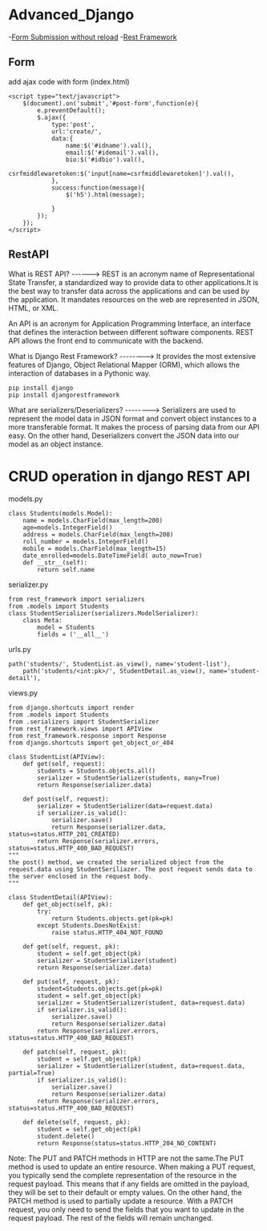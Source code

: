 # Advanced_Django

-[Form Submission without reload](#Form)
-[Rest Framework](#RestAPI)

## Form
add ajax code with form (index.html)
```
<script type="text/javascript">
    $(document).on('submit','#post-form',function(e){
        e.preventDefault();
        $.ajax({
            type:'post',
            url:'create/',
            data:{
                name:$('#idname').val(),
                email:$('#idemail').val(),
                bio:$('#idbio').val(),
                csrfmiddlewaretoken:$('input[name=csrfmiddlewaretoken]').val(),
            },
            success:function(message){
                $('h5').html(message);

            }
        });
    });
</script>
```

## RestAPI

What is REST API? ------>
REST is an acronym name of Representational State Transfer, a standardized way to provide data to other applications.It is the best way to transfer data across the applications and can be used by the application. It mandates resources on the web are represented in JSON, HTML, or XML.

An API is an acronym for Application Programming Interface, an interface that defines the interaction between different software components.
REST API allows the front end to communicate with the backend.

What is Django Rest Framework? --------> It provides the most extensive features of Django, Object Relational Mapper (ORM), which allows the interaction of databases in a Pythonic way.

```
pip install django
pip install djangorestframework
```

What are serializers/Deserializers? --------> Serializers are used to represent the model data in JSON format and convert object instances to a more transferable format. It makes the process of parsing data from our API easy. On the other hand, Deserializers convert the JSON data into our model as an object instance.

# CRUD operation in django REST API

models.py
```
class Students(models.Model):  
    name = models.CharField(max_length=200)  
    age=models.IntegerField()
    address = models.CharField(max_length=200)  
    roll_number = models.IntegerField()  
    mobile = models.CharField(max_length=15)  
    date_enrolled=models.DateTimeField( auto_now=True)  
    def __str__(self):  
        return self.name
```
serializer.py
```
from rest_framework import serializers  
from .models import Students  
class StudentSerializer(serializers.ModelSerializer):  
    class Meta:  
        model = Students  
        fields = ('__all__')
```
urls.py
```
path('students/', StudentList.as_view(), name='student-list'),
    path('students/<int:pk>/', StudentDetail.as_view(), name='student-detail'),
```
views.py
```
from django.shortcuts import render
from .models import Students  
from .serializers import StudentSerializer  
from rest_framework.views import APIView
from rest_framework.response import Response
from django.shortcuts import get_object_or_404  

class StudentList(APIView):
    def get(self, request):
        students = Students.objects.all()
        serializer = StudentSerializer(students, many=True)
        return Response(serializer.data)

    def post(self, request):
        serializer = StudentSerializer(data=request.data)
        if serializer.is_valid():
            serializer.save()
            return Response(serializer.data, status=status.HTTP_201_CREATED)
        return Response(serializer.errors, status=status.HTTP_400_BAD_REQUEST)
"""
the post() method, we created the serialized object from the request.data using StudentSeriliazer. The post request sends data to the server enclosed in the request body.
"""

class StudentDetail(APIView):
    def get_object(self, pk):
        try:
            return Students.objects.get(pk=pk)
        except Students.DoesNotExist:
            raise status.HTTP_404_NOT_FOUND

    def get(self, request, pk):
        student = self.get_object(pk)
        serializer = StudentSerializer(student)
        return Response(serializer.data)

    def put(self, request, pk):
        student=Students.objects.get(pk=pk)
        student = self.get_object(pk)
        serializer = StudentSerializer(student, data=request.data)
        if serializer.is_valid():
            serializer.save()
            return Response(serializer.data)
        return Response(serializer.errors, status=status.HTTP_400_BAD_REQUEST)

    def patch(self, request, pk):
        student = self.get_object(pk)
        serializer = StudentSerializer(student, data=request.data, partial=True)
        if serializer.is_valid():
            serializer.save()
            return Response(serializer.data)
        return Response(serializer.errors, status=status.HTTP_400_BAD_REQUEST)

    def delete(self, request, pk):
        student = self.get_object(pk)
        student.delete()
        return Response(status=status.HTTP_204_NO_CONTENT)
```
Note: The PUT and PATCH methods in HTTP are not the same.The PUT method is used to update an entire resource. When making a PUT request, you typically send the complete representation of the resource in the request payload. This means that if any fields are omitted in the payload, they will be set to their default or empty values.
On the other hand, the PATCH method is used to partially update a resource. With a PATCH request, you only need to send the fields that you want to update in the request payload. The rest of the fields will remain unchanged.









